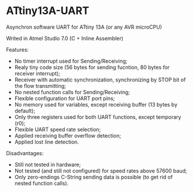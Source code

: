 # ATtiny13A-UART
Asynchron software UART for ATtiny 13A (or any AVR microCPU)

Writed in Atmel Studio 7.0 (C + Inline Assembler)

Features:
  + No timer interrupt used for Sending/Receiving;
  + Realy tiny code size (56 bytes for sending fucntion, 80 bytes for receiver interrupt);
  + Receiver with automatic synchronization, synchronizing by STOP bit of the flow transmitting;
  + No nested function calls for Sending/Receiving;
  + Flexible configuration for UART port pins;
  + No memory used for variables, except receiving buffer (13 bytes by default);
  + Only three registers used for both UART functions, except temporary (r0);
  + Flexible UART speed rate selection;
  + Applied receiving buffer overflow detection;
  + Applied lost line detection.

Disadvantages:
  - Still not tested in hardware;
  - Not tested (and still not configured) for speed rates above 57600 baud;
  - Only zero-endings C-String sending data is possible (to get rid of nested function calls).
